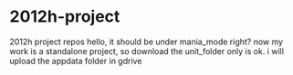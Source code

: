 # 2012h-project
2012h project repos
hello, it should be under mania_mode right?
now my work is a standalone project, so download the unit_folder only is ok.
i will upload the appdata folder in gdrive
